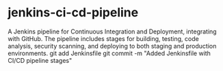 # jenkins-ci-cd-pipeline
A Jenkins pipeline for Continuous Integration and Deployment, integrating with GitHub. The pipeline includes stages for building, testing, code analysis, security scanning, and deploying to both staging and production environments.
git add Jenkinsfile
git commit -m "Added Jenkinsfile with CI/CD pipeline stages"
